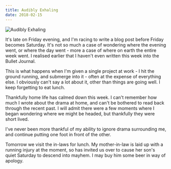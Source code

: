 ```yaml
---
title: Audibly Exhaling
date: 2018-02-15
---
```


![Audibly Exhaling](https://source.unsplash.com/hopX_jpVtRM/1600x900)

It's late on Friday evening, and I'm racing to write a blog post before Friday becomes Saturday. It's not so much a case of wondering where the evening went, or where the day went - more a case of where on earth the entire week went. I realised earlier that I haven't even written this week into the Bullet Journal.

This is what happens when I'm given a single project at work - I hit the ground running, and submerge into it - often at the expense of everything else. I obviously can't say a lot about it, other than things are going well. I keep forgetting to eat lunch.

Thankfully home life has calmed down this week. I can't remember how much I wrote about the drama at home, and can't be bothered to read back through the recent past. I will admit there were a few moments where I began wondering where we might be headed, but thankfully they were short lived.

I've never been more thankful of my ability to ignore drama surrounding me, and continue putting one foot in front of the other.

Tomorrow we visit the in-laws for lunch. My mother-in-law is laid up with a running injury at the moment, so has invited us over to cause her son's quiet Saturday to descend into mayhem. I may buy him some beer in way of apology.